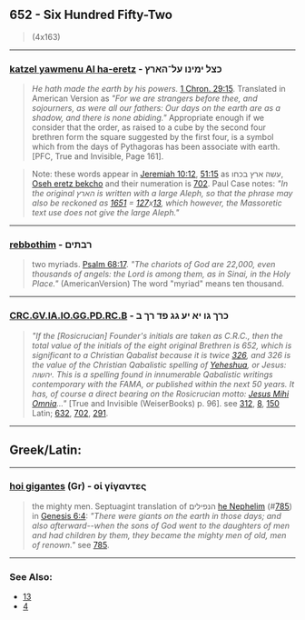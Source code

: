 ## 652 - Six Hundred Fifty-Two
> (4x163)

---

### [katzel yawmenu Al ha-eretz](/keys/KTzL.IMINV.OL-HARTz) - כצל ימינו על־הארץ
> *He hath made the earth by his powers.* [1 Chron. 29:15](http://biblehub.com/1_chronicles/29-15.htm). Translated in American Version as *"For we are strangers before thee, and sojourners, as were all our fathers: Our days on the earth are as a shadow, and there is none abiding."* Appropriate enough if we consider that the order, as raised to a cube by the second four brethren form the square suggested by the first four, is a symbol which from the days of Pythagoras has been associate with earth. [PFC, True and Invisible, Page 161].

> Note: these words appear in [Jeremiah 10:12](http://biblehub.com/jeremiah/10-12.htm), [51:15](http://biblehub.com/jeremiah/51-15.htm) as עשה ארץ בכחו, [Oseh eretz bekcho](/keys/OShH.ARTz.BKChV) and their numeration is [702](702). Paul Case notes: *"In the original הארץ is written with a large Aleph, so that the phrase may also be reckoned as [1651](1651) = [127](127)x[13](13), which however, the Massoretic text use does not give the large Aleph."*

---

### [rebbothim](/keys/RBThIM) - רבתים
> two myriads. [Psalm 68:17](http://biblehub.com/psalms/68-17.htm). *"The chariots of God are 22,000, even thousands of angels: the Lord is among them, as in Sinai, in the Holy Place."* (AmericanVersion) The word "myriad" means ten thousand.

---

### [CRC.GV.IA.IO.GG.PD.RC.B](/keys/KRK.GV.IA.IO.GG.PD.RK.B) - כרך גו יא יע גג פד רך ב
> *"If the [Rosicrucian] Founder's initials are taken as C.R.C., then the total value of the initials of the eight original Brethren is 652, which is significant to a Christian Qabalist because it is twice [326](326), and 326 is the value of the Christian Qabalistic spelling of [Yeheshua](/keys/IHShVH), or Jesus: יהשוה. This is a spelling found in innumerable Qabalistic writings contemporary with the FAMA, or published within the next 50 years. It has, of course a direct bearing on the Rosicrucian motto: [Jesus Mihi Omnia](/latin?word=jesus+mihi+omnia)..."* [True and Invisible (WeiserBooks) p. 96]. see [312](312), [8](8), [150](150) Latin; [632](632), [702](702), [291](291).

---

## Greek/Latin:

---

### [hoi gigantes](/greek?word=oi+gigantes) (Gr) - οἱ γίγαντες
> the mighty men. Septuagint translation of הנפילים [he Nephelim](/keys/HNPILIM) (#[785](785)) in [Genesis 6:4](https://www.blueletterbible.org/lxx/gen/6/1/t_conc_6004): *"There were giants on the earth in those days; and also afterward--when the sons of God went to the daughters of men and had children by them, they became the mighty men of old, men of renown."* see [785](785).

---

### See Also:

- [13](13)
- [4](4)
